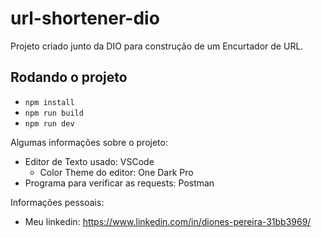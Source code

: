 # url-shortener-dio

Projeto criado junto da DIO para construção de um Encurtador de URL.

## Rodando o projeto

- `npm install`
- `npm run build`
- `npm run dev`

Algumas informações sobre o projeto:

- Editor de Texto usado: VSCode
  - Color Theme do editor: One Dark Pro
- Programa para verificar as requests: Postman

Informações pessoais:

- Meu linkedin: https://www.linkedin.com/in/diones-pereira-31bb3969/

